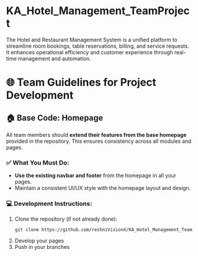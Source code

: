 # KA_Hotel_Management_TeamProject
The Hotel and Restaurant Management System is a unified platform to streamline room bookings, table reservations, billing, and service requests. It enhances operational efficiency and customer experience through real-time management and automation.

# 🌐 Team Guidelines for Project Development

## 🏠 Base Code: Homepage

All team members should **extend their features from the base homepage** provided in the repository. This ensures consistency across all modules and pages.

### ✅ What You Must Do:
- **Use the existing navbar and footer** from the homepage in all your pages.
- Maintain a consistent UI/UX style with the homepage layout and design.

### 💻 Development Instructions:
1. Clone the repository (if not already done):
   ```bash
   git clone https://github.com/reshniVisionX/KA_Hotel_Management_TeamProject.git
1. Develop your pages
2. Push in your branches
